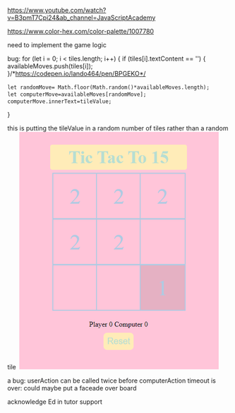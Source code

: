 
https://www.youtube.com/watch?v=B3pmT7Cpi24&ab_channel=JavaScriptAcademy

https://www.color-hex.com/color-palette/1007780


need to implement the game logic


bug:
 for (let i = 0; i < tiles.length; i++) {
    if (tiles[i].textContent == '') {
      availableMoves.push(tiles[i]);
    }/*https://codepen.io/lando464/pen/BPGEKO*/

    let randomMove= Math.floor(Math.random()*availableMoves.length);
    let computerMove=availableMoves[randomMove];
    computerMove.innerText=tileValue;

  }

  this is putting the tileValue in a random number of tiles rather than a random tile
  <img href='assets/images/testing_and_bugs/multiple-tiles-1.png'>
   <img src ='assets/images/testing_and_bugs/multiple-tiles-2.png'>


   a bug:
   userAction can be called twice before computerAction timeout is over:
   could maybe put a faceade over board


   acknowledge Ed in tutor support